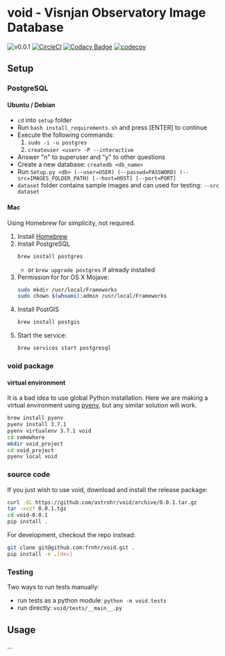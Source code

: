 # void - Visnjan Observatory Image Database

![v0.0.1](https://img.shields.io/badge/version-0.0.1-blue.svg)
[![CircleCI](https://circleci.com/gh/astrohr/void.svg?style=shield)](https://circleci.com/gh/astrohr/void)
[![Codacy Badge](https://api.codacy.com/project/badge/Grade/8a3cfe48e7104832bb5170751f720718)](https://www.codacy.com/app/astrohr/void?utm_source=github.com&amp;utm_medium=referral&amp;utm_content=astrohr/void&amp;utm_campaign=Badge_Grade)
[![codecov](https://codecov.io/gh/astrohr/void/branch/master/graph/badge.svg)](https://codecov.io/gh/astrohr/void)


## Setup

### PostgreSQL

#### Ubuntu / Debian

  * `cd` into `setup` folder
  * Run `bash install_requirements.sh` and press [ENTER] to continue
  * Execute the following commands:
      1. `sudo -i -u postgres`
      2. `createuser <user> -P --interactive`
  * Answer "n" to superuser and "y" to other questions
  * Create a new database: `createdb <db_name>`
  * Run `Setup.py <db> (--user=USER) (--passwd=PASSWORD) (--src=IMAGES_FOLDER_PATH) [--host=HOST] [--port=PORT]`
  * `dataset` folder contains sample images and can used for testing: `--src dataset`

#### Mac

Using Homebrew for simplicity, not required.

1. Install [Homebrew](https://brew.sh/)
2. Install PostgreSQL
   ```bash
   brew install postgres
   ```
   * or `brew upgrade postgres` if already installed
3. Permission for for OS X Mojave:
   ```bash
   sudo mkdir /usr/local/Frameworks
   sudo chown $(whoami):admin /usr/local/Frameworks 
   ```
3. Install PostGIS
   ```bash
   brew install postgis
   ```
4. Start the service:
   ```bash
   brew services start postgresql
   ```

### void package

#### virtual environment

It is a bad idea to use global Python installation. Here we are making a 
virtual environment using [pyenv](https://github.com/pyenv/pyenv), but any 
similar solution will work. 

```bash
brew install pyenv
pyenv install 3.7.1
pyenv virtualenv 3.7.1 void
cd somewhere
mkdir void_project
cd void_project
pyenv local void
```

### source code

If you just wish to use void, download and install the release package:
```bash
curl -OL https://github.com/astrohr/void/archive/0.0.1.tar.gz
tar -xvzf 0.0.1.tgz
cd void-0.0.1
pip install .
```

For development, checkout the repo instead:

```bash
git clone git@github.com:frnhr/void.git .
pip install -e .[dev]
```

### Testing

Two ways to run tests manually:
 * run tests as a python module: `python -m void.tests` 
 * run directly: `void/tests/__main__.py`

## Usage

...
